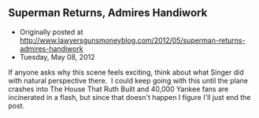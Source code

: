 ## Superman Returns, Admires Handiwork

 * Originally posted at http://www.lawyersgunsmoneyblog.com/2012/05/superman-returns-admires-handiwork
 * Tuesday, May 08, 2012

If anyone asks why this scene feels exciting, think about what Singer did with natural perspective there.  I could keep going with this until the plane crashes into The House That Ruth Built and 40,000 Yankee fans are incinerated in a flash, but since that doesn't happen I figure I'll just end the post.